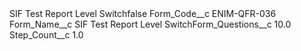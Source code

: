 <?xml version="1.0" encoding="UTF-8"?>
<CustomMetadata xmlns="http://soap.sforce.com/2006/04/metadata" xmlns:xsi="http://www.w3.org/2001/XMLSchema-instance" xmlns:xsd="http://www.w3.org/2001/XMLSchema">
    <label>SIF Test Report Level Switch​</label>
    <protected>false</protected>
    <values>
        <field>Form_Code__c</field>
        <value xsi:type="xsd:string">ENIM-QFR-036</value>
    </values>
    <values>
        <field>Form_Name__c</field>
        <value xsi:type="xsd:string">SIF Test Report Level Switch​</value>
    </values>
    <values>
        <field>Form_Questions__c</field>
        <value xsi:type="xsd:double">10.0</value>
    </values>
    <values>
        <field>Step_Count__c</field>
        <value xsi:type="xsd:double">1.0</value>
    </values>
</CustomMetadata>
